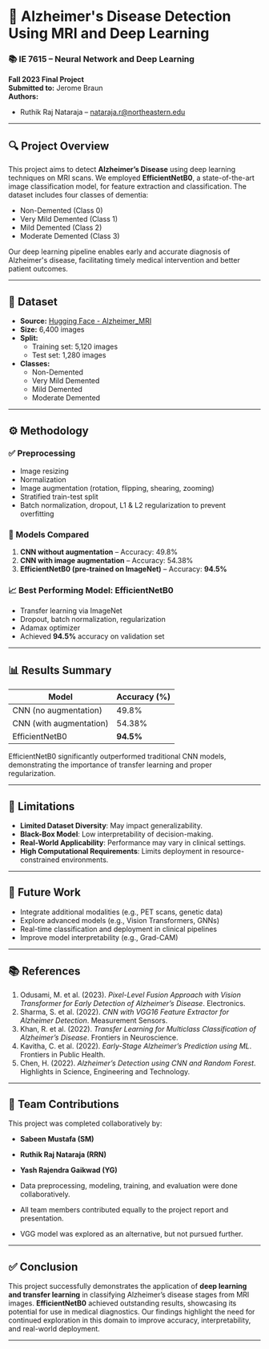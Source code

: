 # 🧠 Alzheimer's Disease Detection Using MRI and Deep Learning

### 📚 IE 7615 – Neural Network and Deep Learning  
**Fall 2023 Final Project**  
**Submitted to:** Jerome Braun  
**Authors:**  
- Ruthik Raj Nataraja – nataraja.r@northeastern.edu  


---

## 🔍 Project Overview

This project aims to detect **Alzheimer’s Disease** using deep learning techniques on MRI scans. We employed **EfficientNetB0**, a state-of-the-art image classification model, for feature extraction and classification. The dataset includes four classes of dementia:
- Non-Demented (Class 0)  
- Very Mild Demented (Class 1)  
- Mild Demented (Class 2)  
- Moderate Demented (Class 3)

Our deep learning pipeline enables early and accurate diagnosis of Alzheimer's disease, facilitating timely medical intervention and better patient outcomes.

---

## 📁 Dataset

- **Source:** [Hugging Face - Alzheimer_MRI](https://huggingface.co/datasets/Falah/Alzheimer_MRI)  
- **Size:** 6,400 images  
- **Split:**  
  - Training set: 5,120 images  
  - Test set: 1,280 images  
- **Classes:**  
  - Non-Demented  
  - Very Mild Demented  
  - Mild Demented  
  - Moderate Demented

---

## ⚙️ Methodology

### ✅ Preprocessing
- Image resizing
- Normalization
- Image augmentation (rotation, flipping, shearing, zooming)
- Stratified train-test split
- Batch normalization, dropout, L1 & L2 regularization to prevent overfitting

### 🧠 Models Compared
1. **CNN without augmentation** – Accuracy: 49.8%  
2. **CNN with image augmentation** – Accuracy: 54.38%  
3. **EfficientNetB0 (pre-trained on ImageNet)** – Accuracy: **94.5%**

### 📈 Best Performing Model: EfficientNetB0
- Transfer learning via ImageNet
- Dropout, batch normalization, regularization
- Adamax optimizer
- Achieved **94.5%** accuracy on validation set

---

## 📊 Results Summary

| Model                        | Accuracy (%) |
|-----------------------------|--------------|
| CNN (no augmentation)       | 49.8%        |
| CNN (with augmentation)     | 54.38%       |
| EfficientNetB0              | **94.5%**    |

EfficientNetB0 significantly outperformed traditional CNN models, demonstrating the importance of transfer learning and proper regularization.

---

## 🚧 Limitations

- **Limited Dataset Diversity**: May impact generalizability.
- **Black-Box Model**: Low interpretability of decision-making.
- **Real-World Applicability**: Performance may vary in clinical settings.
- **High Computational Requirements**: Limits deployment in resource-constrained environments.

---

## 🔬 Future Work

- Integrate additional modalities (e.g., PET scans, genetic data)
- Explore advanced models (e.g., Vision Transformers, GNNs)
- Real-time classification and deployment in clinical pipelines
- Improve model interpretability (e.g., Grad-CAM)

---

## 📚 References

1. Odusami, M. et al. (2023). *Pixel-Level Fusion Approach with Vision Transformer for Early Detection of Alzheimer’s Disease*. Electronics.
2. Sharma, S. et al. (2022). *CNN with VGG16 Feature Extractor for Alzheimer Detection*. Measurement Sensors.
3. Khan, R. et al. (2022). *Transfer Learning for Multiclass Classification of Alzheimer’s Disease*. Frontiers in Neuroscience.
4. Kavitha, C. et al. (2022). *Early-Stage Alzheimer’s Prediction using ML*. Frontiers in Public Health.
5. Chen, H. (2022). *Alzheimer’s Detection using CNN and Random Forest*. Highlights in Science, Engineering and Technology.

---

## 👥 Team Contributions

This project was completed collaboratively by:
- **Sabeen Mustafa (SM)**
- **Ruthik Raj Nataraja (RRN)**
- **Yash Rajendra Gaikwad (YG)**

- Data preprocessing, modeling, training, and evaluation were done collaboratively.
- All team members contributed equally to the project report and presentation.
- VGG model was explored as an alternative, but not pursued further.

---

## ✅ Conclusion

This project successfully demonstrates the application of **deep learning and transfer learning** in classifying Alzheimer’s disease stages from MRI images. **EfficientNetB0** achieved outstanding results, showcasing its potential for use in medical diagnostics. Our findings highlight the need for continued exploration in this domain to improve accuracy, interpretability, and real-world deployment.

---
